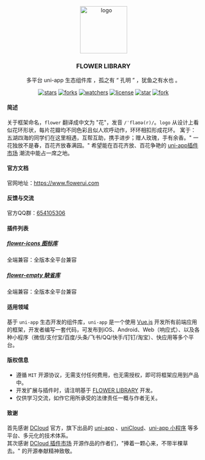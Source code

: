 <p align="center"><img alt="logo" src="https://www.flowerui.com/logo.png" width="123"></p>
<h3 align="center">FLOWER LIBRARY</h3>
<p align="center">多平台 uni-app 生态组件库 ，孤之有 “ 孔明 ” ，犹鱼之有水也 。</p>
<div align="center">

[![stars](https://img.shields.io/github/stars/dengqichang/flower-library?style=social)](https://github.com/dengqichang/flower-library)
[![forks](https://img.shields.io/github/forks/dengqichang/flower-library?style=social)](https://github.com/dengqichang/flower-library)
[![watchers](https://img.shields.io/github/watchers/dengqichang/flower-library?style=social)](https://github.com/dengqichang/flower-library)
[![license](https://img.shields.io/github/license/dengqichang/flower-library?style=social)](https://github.com/dengqichang/flower-library)
[![star](https://gitee.com/dengqichang/flower-library/badge/star.svg?theme=white)](https://gitee.com/dengqichang/flower-library)
[![fork](https://gitee.com/dengqichang/flower-library/badge/fork.svg?theme=white)](https://gitee.com/dengqichang/flower-library)

</div>

#### 简述
关于框架命名，`flower` 翻译成中文为 "花"，发音 `/ˈflaʊə(r)/`。`logo` 从设计上看似花环形状，每片花瓣均不同色彩且似人欢呼动作，环环相扣形成花环。
寓于：五湖四海的同学们在这里相遇，互帮互助，携手进步；赠人玫瑰，手有余香。" 一花独放不是春，百花齐放春满园。" 
希望能在百花齐放、百花争艳的 [uni-app插件市场](https://ext.dcloud.net.cn/) 潮流中能占一席之地。  
#### 官方文档
官网地址：<a target="_blank" href="https://www.flowerui.com">https://www.flowerui.com</a>  
#### 反馈与交流
官方QQ群：<a target="_blank" href="https://qm.qq.com/cgi-bin/qm/qr?k=_a2CXouL0H2OvaJ8vPalp3S6DABKIoCH&jump_from=webapi&authKey=riLWFXQamGAWrXQnBW0NCCFVeodvRvAEAooJNxuNybHBCOs9w0V9yR2F1NhVsZS/">654105306</a>  
#### 插件列表
##### [flower-icons 图标库](https://github.com/dengqichang/flower-library/tree/main/uni_modules/flower-icons)
全端兼容：全版本全平台兼容
##### [flower-empty 缺省库](https://github.com/dengqichang/flower-library/tree/main/uni_modules/flower-empty)
全端兼容：全版本全平台兼容
#### 适用领域
基于 `uni-app` 生态开发的组件库，`uni-app` 是一个使用 [Vue.js](https://vuejs.org/) 开发所有前端应用的框架，开发者编写一套代码，可发布到iOS、Android、Web（响应式）、以及各种小程序（微信/支付宝/百度/头条/飞书/QQ/快手/钉钉/淘宝）、快应用等多个平台。
#### 版权信息
- 遵循 `MIT` 开源协议，无需支付任何费用，也无需授权，即可将框架应用到产品中。
- 开发扩展与插件时，请注明基于 [FLOWER LIBRARY](https://flowerui.com/) 开发。
- 仅供学习交流，如作它用所承受的法律责任一概与作者无关。
#### 致谢
首先感谢 [DCloud](https://www.dcloud.io/) 官方，旗下出品的 [uni-app](https://uniapp.dcloud.net.cn/) 、[uniCloud](https://uniapp.dcloud.net.cn/uniCloud/)、[uni-app 小程序](https://nativesupport.dcloud.net.cn/README) 等多平台、多元化的技术体系。  
其次感谢 [DCloud 插件市场](https://ext.dcloud.net.cn/) 开源作品的作者们，"捧着一颗心来，不带半棵草去。" 的开源奉献精神致敬。
